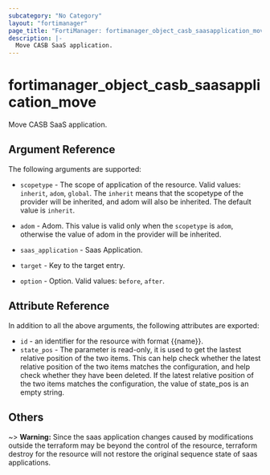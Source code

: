 ```yaml
---
subcategory: "No Category"
layout: "fortimanager"
page_title: "FortiManager: fortimanager_object_casb_saasapplication_move"
description: |-
  Move CASB SaaS application.
---
```


# fortimanager_object_casb_saasapplication_move
Move CASB SaaS application.

## Argument Reference


The following arguments are supported:

* `scopetype` - The scope of application of the resource. Valid values: `inherit`, `adom`, `global`. The `inherit` means that the scopetype of the provider will be inherited, and adom will also be inherited. The default value is `inherit`.
* `adom` - Adom. This value is valid only when the `scopetype` is `adom`, otherwise the value of adom in the provider will be inherited.
* `saas_application` - Saas Application.

* `target` - Key to the target entry.
* `option` - Option. Valid values: `before`, `after`.


## Attribute Reference

In addition to all the above arguments, the following attributes are exported:
* `id` - an identifier for the resource with format {{name}}.
* `state_pos` - The parameter is read-only, it is used to get the lastest relative position of the two items. This can help check whether the latest relative position of the two items matches the configuration, and help check whether they have been deleted. If the latest relative position of the two items matches the configuration, the value of state_pos is an empty string.

## Others

~> **Warning:** Since the saas application changes caused by modifications outside the terraform may be beyond the control of the resource, terraform destroy for the resource will not restore the original sequence state of saas applications.

